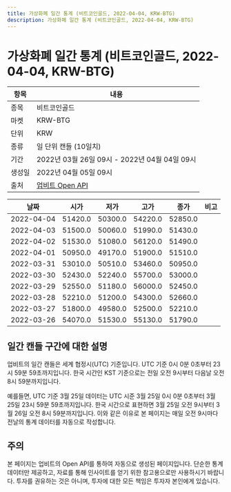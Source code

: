 ```yaml
---
title: 가상화폐 일간 통계 (비트코인골드, 2022-04-04, KRW-BTG)
description: 가상화폐 일간 통계 (비트코인골드, 2022-04-04, KRW-BTG)
---
```



가상화폐 일간 통계 (비트코인골드, 2022-04-04, KRW-BTG)
===

|항목|내용|
|--|--|
|종목|비트코인골드|
|마켓|KRW-BTG|
|단위|KRW|
|종류|일 단위 캔들 (10일치)|
|기간|2022년 03월 26일 09시 - 2022년 04월 04일 09시|
|생성일|2022년 04월 05일 09시|
|출처|[업비트 Open API](https://docs.upbit.com)|


|날짜|시가|저가|고가|종가|비고|
|--|--|--|--|--|--|
|2022-04-04|51420.0|50300.0|54220.0|52850.0|    |
|2022-04-03|51500.0|50060.0|51990.0|51430.0|    |
|2022-04-02|51530.0|51080.0|56120.0|51490.0|    |
|2022-04-01|50950.0|49170.0|51900.0|51510.0|    |
|2022-03-31|53010.0|50510.0|53460.0|50950.0|    |
|2022-03-30|52430.0|52240.0|55700.0|53000.0|    |
|2022-03-29|52550.0|51180.0|56000.0|52450.0|    |
|2022-03-28|52210.0|51200.0|54300.0|52660.0|    |
|2022-03-27|51800.0|49580.0|52500.0|52210.0|    |
|2022-03-26|54070.0|51530.0|55130.0|51790.0|    |


일간 캔들 구간에 대한 설명
---


업비트의 일간 캔들은 세계 협정시(UTC) 기준입니다. 
UTC 기준 0시 0분 0초부터 23시 59분 59초까지입니다. 
한국 시간인 KST 기준으로는 전일 오전 9시부터 다음날 오전 8시 59분까지입니다. 


예를들면, UTC 기준 3월 25일 데이터는 UTC 시준 3월 25일 0시 0분 0초부터 3월 25일 23시 59분 59초까지입니다. 
한국 시간으로 표현하면 3월 25일 오전 9시부터 3월 26일 오전 8시 59분까지입니다. 
이와 같은 이유로 본 페이지는 매일 오전 9시마다 전날의 통계 데이터를 자동으로 작성합니다. 


주의
---


본 페이지는 업비트의 Open API를 통하여 자동으로 생성된 페이지입니다. 
단순한 통계 데이터만 제공하고, 자료를 통해 인사이트를 얻기 위한 참고용으로만 사용하시기 바랍니다. 
투자를 권유하는 것은 아니며, 투자에 대한 모든 책임은 투자자 본인에게 있습니다. 
